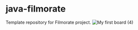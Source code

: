 # java-filmorate
Template repository for Filmorate project.
![My first board (4)](https://user-images.githubusercontent.com/102686747/197340852-8f83764d-dc7d-4a73-91cb-dd945b096de9.jpg)